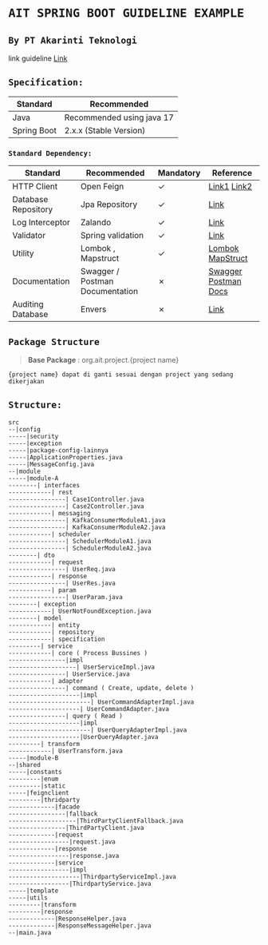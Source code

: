 # `AIT SPRING BOOT GUIDELINE EXAMPLE`
## `By PT Akarinti Teknologi`

link guideline [Link](https://docs.google.com/presentation/d/1i8YEQ6zQlcZDB7472bNmymiwLluMaMCMVzoaj_Awk6U/edit?usp=sharing)

## `Specification:`

Standard | Recommended 
---|--- 
Java | Recommended using java 17
Spring Boot | 2.x.x (Stable Version)

### `Standard Dependency:`
Standard | Recommended | Mandatory | Reference
---|--- | --- | ---
HTTP Client | Open Feign | &check;| [Link1](https://cloud.spring.io/spring-cloud-openfeign) [Link2](https://www.baeldung.com/spring-cloud-openfeign)
Database Repository | Jpa Repository | &check;| [Link](https://docs.spring.io/spring-data/jpa/docs/current/reference/html/#jpa.repositories)
Log Interceptor|Zalando | &check;|[Link](https://github.com/zalando/logbook)
Validator|Spring validation| &check;|[Link](https://www.baeldung.com/spring-boot-bean-validation)
Utility |Lombok , Mapstruct | &check;| [Lombok](https://projectlombok.org/) [MapStruct](https://stackabuse.com/guide-to-mapstruct-in-java-advanced-mapping-library/)
Documentation|Swagger / Postman Documentation | &cross;|[Swagger](https://mvnrepository.com/artifact/org.springdoc/springdoc-openapi-ui/1.7.0) [Postman Docs](https://learning.postman.com/docs/publishing-your-api/documenting-your-api/)
Auditing Database|Envers | &cross;| [Link](https://hibernate.org/orm/envers/)

## `Package Structure`

> **Base Package** : org.ait.project.{project name}

``
{project name} dapat di ganti sesuai dengan project yang sedang dikerjakan 
``

## `Structure:`

```
src
--|config
-----|security
-----|exception
-----|package-config-lainnya
-----|ApplicationProperties.java
-----|MessageConfig.java
--|module
-----|module-A
--------| interfaces
------------| rest
----------------| Case1Controller.java
----------------| Case2Controller.java
------------| messaging
----------------| KafkaConsumerModuleA1.java
----------------| KafkaConsumerModuleA2.java
------------| scheduler
----------------| SchedulerModuleA1.java
----------------| SchedulerModuleA2.java
--------| dto
------------| request
----------------| UserReq.java
------------| response
----------------| UserRes.java
------------| param
----------------| UserParam.java
--------| exception
------------| UserNotFoundException.java
--------| model
------------| entity
------------| repository
------------| specification
---------| service
------------| core ( Process Bussines )
----------------|impl
-------------------| UserServiceImpl.java             
----------------| UserService.java
------------| adapter
----------------| command ( Create, update, delete )
--------------------|impl
-----------------------| UserCommandAdapterImpl.java
--------------------| UserCommandAdapter.java
----------------| query ( Read )
--------------------|impl
-----------------------| UserQueryAdapterImpl.java
--------------------|UserQueryAdapter.java
---------| transform
------------| UserTransform.java
-----|module-B
--|shared
-----|constants
---------|enum
---------|static
-----|feignclient
---------|thridparty
-------------|facade
----------------|fallback
-------------------|ThirdPartyClientFallback.java
----------------|ThirdPartyClient.java
-------------|request
-----------------|request.java
-------------|response
-----------------|response.java
-------------|service
-----------------|impl
--------------------|ThirdpartyServiceImpl.java
-----------------|ThirdpartyService.java
-----|template
-----|utils
---------|transform
---------|response
-------------|ResponseHelper.java
-------------|ResponseMessageHelper.java
--|main.java
```
